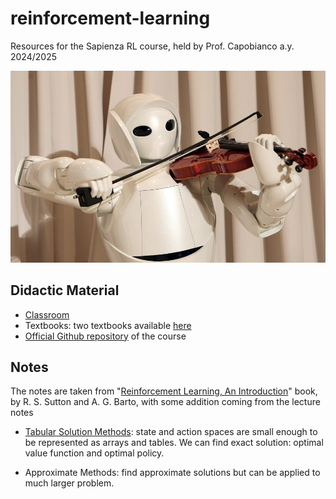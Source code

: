 # reinforcement-learning
Resources for the Sapienza RL course, held by Prof. Capobianco a.y. 2024/2025


![logo](readme_image.png)


## Didactic Material
- [Classroom](https://classroom.google.com/c/NTI4MTc5Mzg4NDUw)
- Textbooks: two textbooks available [here](https://drive.google.com/drive/folders/1ajaJrIBe5KtsdnN_EKiMtiTREWw2_Qh6)
- [Official Github repository](https://github.com/KRLGroup/RL_2024) of the course


## Notes

The notes are taken from "[Reinforcement Learning, An Introduction](https://drive.google.com/drive/folders/1ajaJrIBe5KtsdnN_EKiMtiTREWw2_Qh6)" book, by R. S. Sutton and A. G. Barto, with some addition coming from the lecture notes

- [Tabular Solution Methods](notes/tabular_solution_methods/README.md): state and action spaces are small enough to be represented as arrays and tables. We can find exact solution: optimal value function and optimal policy. 

- Approximate Methods: find approximate solutions but can be applied to much larger problem.



